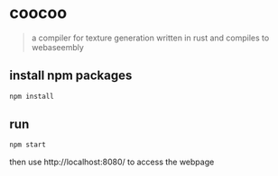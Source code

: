 # coocoo
> a compiler for texture generation written in rust and compiles to webaseembly

## install npm packages
```sh
npm install
```

## run
```sh
npm start
```
then use http://localhost:8080/ to access the webpage
